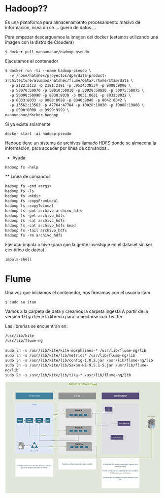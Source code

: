 # Hadoop?? 
Es una plataforma para almacenamiento procesamiento masivo de información, osea un ch.... guero de datos....

Para empezar descarguemos la imagen del docker (estamos utilizando una imagen con la distro de Cloudera)
```shell
$ docker pull nanounanue/hadoop-pseudo
```

Ejecutamos el contenedor
```shell
$ docker run -ti --name hadoop-pseudo \
  -v /home/hatshex/proyectos/dpa/data-product-architecture/alumnos/hatshex/flume/data/:/home/itam/data \
  -p 2122:2122 -p 2181:2181 -p 39534:39534 -p 9000:9000 \
  -p 50070:50070 -p 50010:50010 -p 50020:50020 -p 50075:50075 \
  -p 50090:50090 -p 8030:8030 -p 8031:8031 -p 8032:8032 \
  -p 8033:8033 -p 8088:8088 -p 8040:8040 -p 8042:8042 \
  -p 13562:13562 -p 47784:47784 -p 10020:10020 -p 19888:19888 \
  -p 8000:8000 -p 9999:9999 \
nanounanue/docker-hadoop
```

Si ya existe solamente
```shell
docker start -ai hadoop-pseudo
```
Hadoop tiene un sistema de archivos llamado HDFS donde se almacena la información, para acceder por línea de comandos..
- Ayuda: 
```shell
hadoop fs -help
```

** Línea de comandos

```shell
hadoop fs -cmd <args>
hadoop fs -ls
hadoop fs -mkdir
hadoop fs -copyFromLocal
hadoop fs -copyToLocal
hadoop fs -put archivo archivo_hdfs
hadoop fs -get archivo_hdfs
hadoop fs -cat archivo_hdfs
hadoop fs -cat archivo_hdfs head
hadoop fs -tail archivo_hdfs
hadoop fs -rm archivo_hdfs

```

Ejecutar impala o hive (para que la gente investigue en el dataset sin ser científico de datos).
```shell
impala-shell
```
# Flume
Una vez que iniciamos el contenedor, nos firmamos con el usuario itam
```shell
$ sudo su itam
```
Vamos a la carpeta de data y creamos la carpeta ingesta
A partir de la versión 1.6 ya tiene la librería para conectarse con Twitter

Las librerías se encuentran en:
```shell
/usr/lib/kite
/usr/lib/flume-ng

sudo ln -s /usr/lib/kite/kite-morphlines-* /usr/lib/flume-ng/lib
sudo ln -s /usr/lib/kite/lib/metrics* /usr/lib/flume-ng/lib
sudo ln -s /usr/lib/kite/lib/config-1.0.2.jar /usr/lib/flume-ng/lib
sudo ln -s /usr/lib/kite/lib/Saxon-HE-9.5.1-5.jar /usr/lib/flume-ng/lib
sudo ln -s /usr/lib/kite/lib/tika-* /usr/lib/flume-ng/lib
```
![Arquitectura K](images/ArquitecturaK.png)

